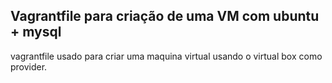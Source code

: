 ## Vagrantfile para criação de uma VM com ubuntu + mysql

vagrantfile usado para criar uma maquina virtual usando o virtual box como provider.

